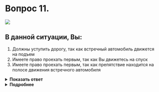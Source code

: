 # Вопрос 11.

![](https://s.drom.ru/i24227/pdd/tickets/2016/1542608534.jpg)

## В данной ситуации, Вы:

1. Должны уступить дорогу, так как встречный автомобиль движется на подъем
2. Имеете право проехать первым, так как Вы движетесь на спуск
3. Имеете право проехать первым, так как препятствие находится на полосе движения встречного автомобиля

<details>
<summary><b>Показать ответ</b></summary>
Правильный ответ: 1
</details>
<details>
<summary><b>Подробнее</b></summary>
В обычных условиях уступает тот из водителей, на чьей стороне помеха. На уклонах, обозначенных соответствующими знаками, иной порядок. При наличии препятствия уступить дорогу должен водитель транспортного средства, движущегося на спуск. Согласно знаку 1.13 «Крутой спуск» Вы руководствуетесь этим правилом и уступаете дорогу, встречному автомобилю движущемуся на подъем.
(«Дорожные знаки», пункт 11.7 ПДД)
</details>